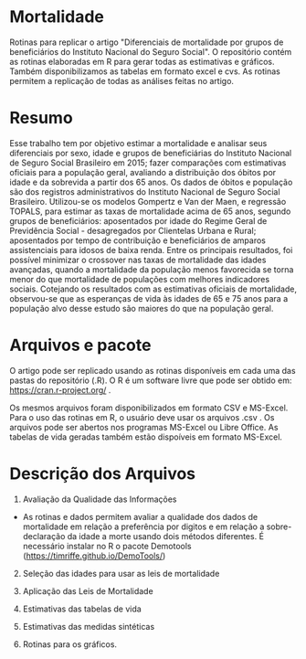 # Mortalidade
Rotinas para replicar o artigo "Diferenciais de mortalidade por grupos de beneficiários do Instituto Nacional do Seguro Social". O repositório contém as rotinas elaboradas em R para gerar todas as estimativas e gráficos. Também disponibilizamos as tabelas em formato excel e cvs. As rotinas permitem a replicação de todas as análises feitas no artigo. 

# Resumo

Esse trabalho tem por objetivo estimar a mortalidade e analisar seus diferenciais por sexo, idade e grupos de beneficiárias do Instituto Nacional de Seguro Social Brasileiro em 2015; fazer comparações com estimativas oficiais para a população geral, avaliando a distribuição dos óbitos por idade e da sobrevida a partir dos 65 anos. Os dados de óbitos e população são dos registros administrativos do Instituto Nacional de Seguro Social Brasileiro. Utilizou-se os modelos Gompertz e Van der Maen, e regressão TOPALS, para estimar as taxas de mortalidade acima de 65 anos, segundo grupos de beneficiários: aposentados por idade do Regime Geral de Previdência Social - desagregados por Clientelas Urbana e Rural; aposentados por tempo de contribuição e beneficiários de amparos assistenciais para idosos de baixa renda. Entre os principais resultados, foi possível minimizar o crossover nas taxas de mortalidade das idades avançadas, quando a mortalidade da população menos favorecida se torna menor do que mortalidade de populações com melhores indicadores sociais. Cotejando os resultados com as estimativas oficiais de mortalidade, observou-se que as esperanças de vida às idades de 65 e 75 anos para a população alvo desse estudo são maiores do que na população geral. 

# Arquivos e pacote

O artigo pode ser replicado usando as rotinas disponíveis em cada uma das pastas do repositório (<nome do arquivo>.R). O R é um software livre que pode ser obtido em: https://cran.r-project.org/ .
  
Os mesmos arquivos foram disponibilizados em formato CSV e MS-Excel. Para o uso das rotinas em R, o usuário deve usar os arquivos <nome do arquivo>.csv . Os arquivos <nome do arquivo.xlsx> pode ser abertos nos programas MS-Excel ou Libre Office. As tabelas de vida geradas também estão dispoíveis em formato MS-Excel. 
 
  
# Descrição dos Arquivos

1. Avaliação da Qualidade das Informações
- As rotinas e dados permitem avaliar a qualidade dos dados de mortalidade em relação a preferência por digitos e em relação a sobre-declaração da idade a morte usando dois métodos diferentes. É necessário instalar no R o pacote Demotools (https://timriffe.github.io/DemoTools/)
  
2. Seleção das idades para usar as leis de mortalidade
  
  
3. Aplicação das Leis de Mortalidade
4. Estimativas das tabelas de vida
5. Estimativas das medidas sintéticas
6. Rotinas para os gráficos. 
